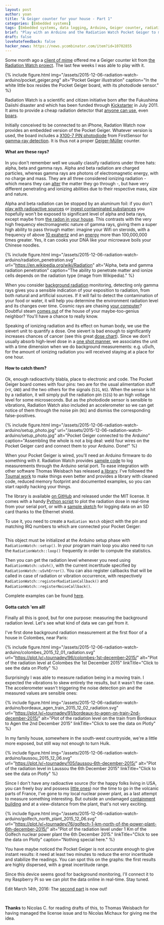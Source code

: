 ```yaml
---
layout: post
author: yoan
title: "A Geiger counter for your house - Part 1"
categories: [Embedded systems]
tags: [Embedded systems, data logging, Arduino, Geiger counter, radiation]
brief: "Play with an Arduino and the Radiation Watch Pocket Geiger to monitor radiation."
draft: false
lovehatefeedback: false
hacker_news: https://news.ycombinator.com/item?id=10702855
---
```


Some month ago a [client of mime][effi_synchrone] offered me a Geiger counter kit from [the Radiation Watch project][rw]. The last few weeks I was able to play with it.

{% include figure.html img="/assets/2015-12-06-radiation-watch-arduino/pocket_geiger.png" alt="Pocket Geiger illustration" caption="In the white little box resides the Pocket Geiger board, with its photodiode sensor." %}

Radiation Watch is a scientific and citizen initiative born after the Fukushima Daiishi disaster and which has been funded through [Kickstarter][rw_ks] in July 2011. It aims to provide a cheap radiation detector that [anyone can use][rw_userreports], even [boars][rw_boars].

Initially conceived to be connected to an iPhone, Radation Watch now provides an embedded version of the Pocket Geiger. Whatever version is used, the board includes a [X100-7 PIN photodiode][X100_datasheet] from FirstSensor for [gamma-ray detection][rw_uk_faqs]. It is thus not a proper [Geiger-Müller][gm_tube] counter.

#### What are these rays?

In you don't remember well we usually classify radiations under three hats: alpha, beta and gamma rays. Alpha and beta radiation are charged particles, whereas gamma rays are photons of electromagnetic energy, with no charge and mass. They are all three considered ionizing radiation - which means they can [alter][alter_matter] the matter they go through -, but have very different penetrating and ionizing abilities due to their respective mass, size and nature.

Alpha and beta radiation can be stopped by an aluminum foil: if you don't [play with radioactive sources][marie_curie_death] or [ingest contaminated substances][radium_girls] you hopefully won't be exposed to significant level of alpha and beta rays, except maybe from [the radon in your house][radon_house]. This contrasts with the very high frequency electromagnetic nature of gamma rays, giving them a super high ability to pass through matter: imagine your Wifi on steroids, with a frequency of above [10 exahertz][spectrum] and an [energy][electronvolt] more than 100,000,000 times greater. Yes, it can cooks your DNA like your microwave boils your Chinese noodles.

{% include figure.html img="/assets/2015-12-06-radiation-watch-arduino/radiation_penetration.svg" url="https://en.wikipedia.org/wiki/Radiation" alt="Alpha, beta and gamma radiation penetration" caption="The ability to penetrate matter and ionize cells depends on the radiation type (image from Wikipedia)." %}

When you consider [background radiation][bg_rad] monitoring, detecting only gamma rays gives you a sensible indication of your exposition to radiation, from both natural and artificial sources. If it will fail to detect the contamination of your food or water, it will help you determine the environment radiation level and its changes over time. Cosmic rays are chasing [your computer][cosmic_ray_electronics]? Doubtful steam [comes out][tmii] of the house of your maybe-too-genius neighbor? You'll have a chance to really know.

Speaking of ionizing radiation and its effect on human body, we use the sievert unit to quantify a dose. One sievert is bad enough to significantly increases chances of cancer (see this great [dose chart][dose_chart]). Since we don't usually absorb high-level dose in a [one shot manner][al_poisoning], we associates the unit with a time dimension when we do background measurements: e.g. uSv/h, for the amount of ionizing radiation you will received staying at a place for one hour.

#### How to catch them?

Ok, enough radioactivity blabla, place to electronic and code. The Pocket Geiger board comes with four pins: two are for the usual alimentation stuff (`+V`, `GND`) and the two others for the signals (`SIG`, `NS`). When the sensor is hit by a radiation, it will simply pull the radiation pin (`SIG`) to an high voltage level for some microseconds. But as the photodiode sensor is sensible to vibrations, Radiation Watch also included an accelerometer so we can get notice of them through the noise pin (`NS`) and dismiss the corresponding false-positives.

{% include figure.html img="/assets/2015-12-06-radiation-watch-arduino/setup_photo.jpg" url="/assets/2015-12-06-radiation-watch-arduino/setup_photo.jpg" alt="Pocket Geiger connected to the Arduino" caption="Assembling the whole is not a big deal: weld four wires on the Pocket Geiger card and connect them to your Arduino. Done!" %}

When your Pocket Geiger is wired, you'll need an Arduino firmware to do something with it. Radiation Watch provides [sample code][rw_sample_code] to log measurements through the Arduino serial port. To ease integration with other software Thomas Weisbach has released [a library][thomasaw_lib]. I've followed the [Toumal work][toumal_lib] to make things even better and provides a library with cleaned code, reduced memory footprint and documented examples, so you can start rapidly hacking your things.

The library is available [on GitHub][apg_lib] and released under the MIT license. It comes with a handy [Python script][python_script] to plot the radiation dose in real-time from your serial port, or with a [sample sketch][sd_sketch] for logging data on an SD card thanks to the Ethernet shield.

To use it, you need to create a `Radiation Watch` object with the pin and matching IRQ numbers to which are connected your Pocket Geiger:

```RadiationWatch radiationWatch(signPin, noisePin, signIrq, noiseIrq);
```

This object must be initialized at the Arduino setup phase with `RadiationWatch::setup()`. In your program main loop you also need to run the `RadiationWatch::loop()` frequently in order to compute the statistics.

Then you can get the radiation level whenever you need using `RadiationWatch::uSvh()`, with the current incertitude specified by `RadiationWatch::uSvhError()`. You can also register callbacks that will be called in case of radiation or vibration occurrence, with respectively `RadiationWatch::registerRadiationCallback()` and `RadiationWatch::registerNoiseCallback()`.

Complete examples can be found [here][apg_geiger_samples].

#### Gotta catch 'em all!

Finally all this is good, but for one purpose: measuring the background radiation level. Let's see what kind of data we can get from it.

I've first done background radiation measurement at the first floor of a house in Colombes, near Paris:

{% include figure.html img="/assets/2015-12-06-radiation-watch-arduino/colombes_2015_12_01_radiation.svg" url="https://plot.ly/~tournadey/96/colombes-1st-december-2015/" alt="Plot of the radiation level at Colombes the 1st December 2015" linkTitle="Click to see the data on Plotly" %}

Surprisingly I was able to measure radiation being in a moving train. I expected the vibrations to skew entirely the results, but it wasn't the case. The accelerometer wasn't triggering the noise detection pin and the measured values are sensible ones:

{% include figure.html img="/assets/2015-12-06-radiation-watch-arduino/bordeaux_agen_train_2015_12_02_radiation.svg" url="https://plot.ly/~tournadey/91/bordeaux-to-agen-on-train-2nd-december-2015/" alt="Plot of the radiation level on the train from Bordeaux to Agen the 2nd December 2015" linkTitle="Click to see the data on Plotly" %}

In my family house, somewhere in the south-west countryside, we're a little more exposed, but still way not enough to turn Hulk.

{% include figure.html img="/assets/2015-12-06-radiation-watch-arduino/laussou_2015_12_06.svg" url="https://plot.ly/~tournadey/105/laussou-6th-december-2015/" alt="Plot of the radiation level in Laussou the 6th December 2015" linkTitle="Click to see the data on Plotly" %}

Since I don't have any radioactive source (for the happy folks living in USA, you can freely buy and possess [little ones][imagesco_sources]) nor the time to go in the volcanic parts of France, I've gone to my local nuclear power plant, as a last attempt to measure something interesting. But outside an undamaged [containment building][containment_building] and at a view-distance from the plant, that's not very exciting.

{% include figure.html img="/assets/2015-12-06-radiation-watch-arduino/golfech_north_plant_2015_12_06.svg" url="https://plot.ly/~tournadey/76/golfech-1-km-north-of-the-power-plant-6th-december-2015/" alt="Plot of the radiation level under 1 Km of the Golfech nuclear power plant the 6th December 2015." linkTitle="Click to see the data on Plotly" caption="Nothing special here." %}

You have maybe noticed the Pocket Geiger is not accurate enough to give instant results: it need at least two minutes to reduce the error incertitude and stabilize the readings. You can spot this on the graphs: the first results are highly dispersed, with a great incertitude range.

Since this device seems good for background monitoring, I'll connect it to my Raspberry Pi so we can plot the data online in real-time. Stay tuned.

Edit March 14th, 2016: The [second part](2016/03/04/radiation-watch-raspberry/) is now out!

<br>

**Thanks** to Nicolas C. for reading drafts of this, to Thomas Weisbach for having managed the license issue and to Nicolas Michaux for giving me the idea.

[effi_synchrone]: http://www.effi-synchrone.com
[rw]: http://www.radiation-watch.org/
[rw_ks]: https://www.kickstarter.com/projects/1517658569/smart-radiation-detector/description
[rw_userreports]: http://www.radiation-watch.org/p/usersreports.html
[rw_boars]: http://www.radiation-watch.org/2013/08/asahi-shinbun-featured-pocketgeiger.html
[X100_datasheet]: http://www.mouser.com/ds/2/313/X100-7_SMD_501401-586455.pdf
[marie_curie_death]: https://en.wikipedia.org/wiki/Marie_Curie#Death
[radium_girls]: https://en.wikipedia.org/wiki/Radium_Girls
[radon_house]: https://en.wikipedia.org/wiki/Radon#Accumulation_in_buildings
[alter_matter]: https://en.wikipedia.org/wiki/Ionizing_radiation
[bg_rad]: https://en.wikipedia.org/wiki/Background_radiation
[spectrum]: https://en.wikipedia.org/wiki/Electromagnetic_spectrum
[electronvolt]: https://en.wikipedia.org/wiki/Electronvolt
[rw_sample_code]: http://radiation-watch.sakuraweb.com/share/ARDUINO.zip
[thomasaw_lib]: https://github.com/thomasaw/RadiationWatch
[toumal_lib]: https://github.com/Toumal/RadiationWatch
[apg_lib]: https://github.com/MonsieurV/ArduinoPocketGeiger
[rw_uk_faqs]: http://www.radiation-watch.co.uk/faqs
[python_script]: https://github.com/MonsieurV/ArduinoPocketGeiger#plot-in-real-time-with-python
[sd_sketch]: https://github.com/MonsieurV/ArduinoPocketGeiger/blob/master/examples/SdCardCsvLogger/SdCardCsvLogger.ino
[cosmic_ray_electronics]: https://en.wikipedia.org/wiki/Cosmic_ray#Effect_on_electronics
[tmii]: https://en.wikipedia.org/wiki/Three_Mile_Island_accident
[al_poisoning]: https://en.wikipedia.org/wiki/Poisoning_of_Alexander_Litvinenko
[dose_chart]: https://upload.wikimedia.org/wikipedia/commons/2/20/Radiation_Dose_Chart_by_Xkcd.png
[imagesco_sources]: http://www.imagesco.com/geiger/radioactive-sources.html
[containment_building]: https://en.wikipedia.org/wiki/Containment_building
[gm_tube]: https://en.wikipedia.org/wiki/Geiger%E2%80%93M%C3%BCller_tube
[apg_geiger_samples]: https://github.com/MonsieurV/ArduinoPocketGeiger/tree/master/examples

